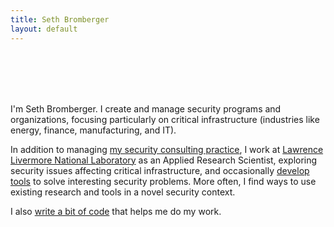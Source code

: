 ```yaml
---
title: Seth Bromberger
layout: default
---
```


<br/><br/><br/><br/>

I'm Seth Bromberger. I create and manage security programs and organizations, focusing particularly on critical infrastructure (industries like energy, finance, manufacturing, and IT).

In addition to managing [my security consulting practice](http://www.ncisecurity.com), I work at [Lawrence Livermore National Laboratory](http://www.llnl.gov) as an Applied Research Scientist, exploring security issues affecting critical infrastructure, and occasionally [develop](/projects#topsight) [tools](http://netcanary.org) to solve interesting security problems. More often, I find ways to use existing research and tools in a novel security context.

I also [write a bit of code](https://github.com/sbromberger) that helps me do my work.


